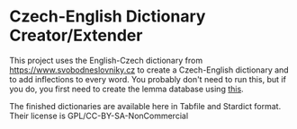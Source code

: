 # Czech-English Dictionary Creator/Extender

This project uses the English-Czech dictionary from https://www.svobodneslovniky.cz to create a Czech-English dictionary and to add inflections to every word. You probably don't need to run this, but if you do, you first need to create the lemma database using [this](https://github.com/Vuizur/czech-inflections-lemmatizer).

The finished dictionaries are available here in Tabfile and Stardict format. Their license is GPL/CC-BY-SA-NonCommercial